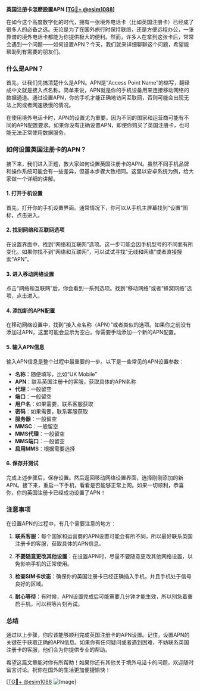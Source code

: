 **英国注册卡怎麽設置APN [[TG💪+ @esim1088](https://t.me/s/esim1088)]**

在如今这个高度数字化的时代，拥有一张境外电话卡（比如英国注册卡）已经成了很多人的必备之选。无论是为了在国外旅行时保持联络，还是方便远程办公，一张靠谱的境外电话卡都能为你提供极大的便利。然而，许多人在拿到这张卡后，常常会遇到一个问题——如何设置APN？今天，我们就来详细聊聊这个问题，希望能帮助到有需要的朋友们。

### 什么是APN？

首先，让我们先搞清楚什么是APN。APN是“Access Point Name”的缩写，翻译成中文就是接入点名称。简单来说，APN就是你的手机设备用来连接移动网络的数据通道。通过设置APN，你的手机才能正确地访问互联网，否则可能会出现无法上网或者网速极慢的情况。

在使用境外电话卡时，APN的设置尤为重要。因为不同的国家和运营商可能有不同的APN配置要求。如果你没有正确设置APN，即使你购买了英国注册卡，也可能无法正常使用数据服务。

### 如何设置英国注册卡的APN？

接下来，我们进入正题，教大家如何设置英国注册卡的APN。虽然不同手机品牌和操作系统可能会有一些差异，但基本步骤大致相同。这里以安卓系统为例，给大家做一个详细的讲解。

#### 1. 打开手机设置

首先，打开你的手机设置界面。通常情况下，你可以从手机主屏幕找到“设置”图标，点击进入。

#### 2. 找到网络和互联网选项

在设置界面中，找到“网络和互联网”选项。这一步可能会因手机型号的不同而有所变化。如果你找不到“网络和互联网”，可以试试寻找“无线和网络”或者直接搜索“APN”。

#### 3. 进入移动网络设置

点击“网络和互联网”后，你会看到一系列选项。找到“移动网络”或者“蜂窝网络”选项，点击进入。

#### 4. 添加新的APN配置

在移动网络设置中，找到“接入点名称（APN）”或者类似的选项。如果你之前没有添加过APN，这里可能会显示为空白。你需要手动添加一个新的APN配置。

#### 5. 输入APN信息

输入APN信息是整个过程中最重要的一步。以下是一些常见的APN设置参数：

- **名称**：随便填写，比如“UK Mobile”
- **APN**：联系英国注册卡的客服，获取具体的APN名称
- **代理**：一般留空
- **端口**：一般留空
- **用户名**：如果需要，联系客服获取
- **密码**：如果需要，联系客服获取
- **服务器**：一般留空
- **MMSC**：一般留空
- **MMS代理**：一般留空
- **MMS端口**：一般留空
- **启用MMS**：根据需要选择

#### 6. 保存并测试

完成上述步骤后，保存设置。然后返回移动网络设置界面，选择刚刚添加的新APN。接下来，重启一下手机，看看是否能够正常上网。如果一切顺利，恭喜你，你的英国注册卡已经成功设置了APN！

### 注意事项

在设置APN的过程中，有几个需要注意的地方：

1. **联系客服**：每个国家和运营商的APN设置可能会有所不同，所以最好联系英国注册卡的客服，获取具体的APN信息。
   
2. **不要随意更改其他设置**：在设置APN时，尽量不要随意更改其他网络设置，以免影响手机的正常使用。

3. **检查SIM卡状态**：确保你的英国注册卡已经正确插入手机，并且手机处于信号良好的区域。

4. **耐心等待**：有时候，APN设置完成后可能需要几分钟才能生效，所以别急着重启手机，可以稍等片刻再试。

### 总结

通过以上步骤，你应该能够顺利完成英国注册卡的APN设置。记住，设置APN的关键在于获取正确的APN信息。如果你有任何疑问或者遇到困难，不妨联系英国注册卡的客服，他们会为你提供专业的帮助。

希望这篇文章能对你有所帮助！如果你还有其他关于境外电话卡的问题，欢迎随时留言讨论。祝你在国外的生活更加便捷愉快！

[[TG💪+ @esim1088](https://t.me/s/esim1088) ![Image](https://i.postimg.cc/4NQfJmqS/Snipaste-2025-05-13-00-14-12.png)]